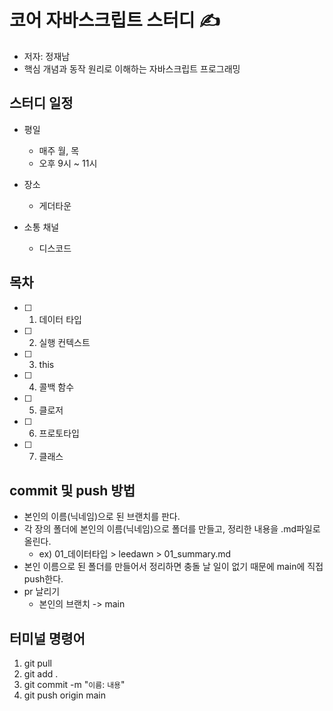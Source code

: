 # 코어 자바스크립트 스터디 ✍️

- 저자: 정재남
- 핵심 개념과 동작 원리로 이해하는 자바스크립트 프로그래밍

## 스터디 일정

- 평일
  - 매주 월, 목
  - 오후 9시 ~ 11시

- 장소
  - 게더타운

- 소통 채널
  - 디스코드

## 목차

- [ ] 1. 데이터 타입
- [ ] 2. 실행 컨텍스트
- [ ] 3. this
- [ ] 4. 콜백 함수
- [ ] 5. 클로저
- [ ] 6. 프로토타입
- [ ] 7. 클래스

## commit 및 push 방법

- 본인의 이름(닉네임)으로 된 브랜치를 판다.
- 각 장의 폴더에 본인의 이름(닉네임)으로 폴더를 만들고, 정리한 내용을 .md파일로 올린다.
  - ex) 01\_데이터타입 > leedawn > 01_summary.md
- 본인 이름으로 된 폴더를 만들어서 정리하면 충돌 날 일이 없기 때문에 main에 직접 push한다.
- pr 날리기
  - 본인의 브랜치 -> main

## 터미널 명령어

1. git pull
2. git add .
3. git commit -m "`이름`: `내용`"
4. git push origin main
